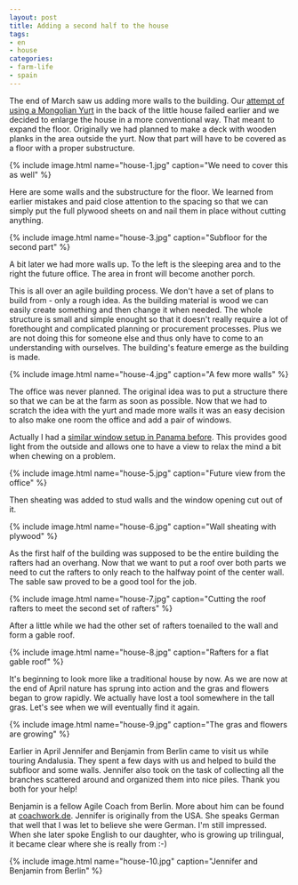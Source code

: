 ```yaml
---
layout: post
title: Adding a second half to the house
tags:
- en
- house
categories:
- farm-life
- spain
---
```

The end of March saw us adding more walls to the building. Our [attempt of using a Mongolian Yurt](/2018/06/23/adding-the-mongolian-yurt-to-the-building.html) in the back of the little house failed earlier and we decided to enlarge the house in a more conventional way. That meant to expand the floor. Originally we had planned to make a deck with wooden planks in the area outside the yurt. Now that part will have to be covered as a floor with a proper substructure.

{% include image.html name="house-1.jpg" caption="We need to cover this as well" %}

Here are some walls and the substructure for the floor. We learned from earlier mistakes and paid close attention to the spacing so that we can simply put the full plywood sheets on and nail them in place without cutting anything.

{% include image.html name="house-3.jpg" caption="Subfloor for the second part" %}

A bit later we had more walls up. To the left is the sleeping area and to the right the future office. The area in front will become another porch.

This is all over an agile building process. We don't have a set of plans to build from - only a rough idea. As the building material is wood we can easily create something and then change it when needed. The whole structure is small and simple enought so that it doesn't really require a lot of forethought and complicated planning or procurement processes. Plus we are not doing this for someone else and thus only have to come to an understanding with ourselves. The building's feature emerge as the building is made.

{% include image.html name="house-4.jpg" caption="A few more walls" %}

The office was never planned. The original idea was to put a structure there so that we can be at the farm as soon as possible. Now that we had to scratch the idea with the yurt and made more walls it was an easy decision to also make one room the office and add a pair of windows.

Actually I had a [similar window setup in Panama before](/galleries/DiscoveriesInPanama/large-32.html). This provides good light from the outside and allows one to have a view to relax the mind a bit when chewing on a problem.

{% include image.html name="house-5.jpg" caption="Future view from the office" %}

Then sheating was added to stud walls and the window opening cut out of it.

{% include image.html name="house-6.jpg" caption="Wall sheating with plywood" %}

As the first half of the building was supposed to be the entire building the rafters had an overhang. Now that we want to put a roof over both parts we need to cut the rafters to only reach to the halfway point of the center wall. The sable saw proved to be a good tool for the job.

{% include image.html name="house-7.jpg" caption="Cutting the roof rafters to meet the second set of rafters" %}

After a little while we had the other set of rafters toenailed to the wall and form a gable roof.

{% include image.html name="house-8.jpg" caption="Rafters for a flat gable roof" %}

It's beginning to look more like a traditional house by now. As we are now at the end of April nature has sprung into action and the gras and flowers began to grow rapidly. We actually have lost a tool somewhere in the tall gras. Let's see when we will eventually find it again.

{% include image.html name="house-9.jpg" caption="The gras and flowers are growing" %}

Earlier in April Jennifer and Benjamin from Berlin came to visit us while touring Andalusia. They spent a few days with us and helped to build the subfloor and some walls. Jennifer also took on the task of collecting all the branches scattered around and organized them into nice piles. Thank you both for your help!

Benjamin is a fellow Agile Coach from Berlin. More about him can be found at [coachwork.de](https://coachwork.de). Jennifer is originally from the USA. She speaks German that well that I was let to believe she were German. I'm still impressed. When she later spoke English to our daughter, who is growing up trilingual, it became clear where she is really from :-)

{% include image.html name="house-10.jpg" caption="Jennifer and Benjamin from Berlin" %}
